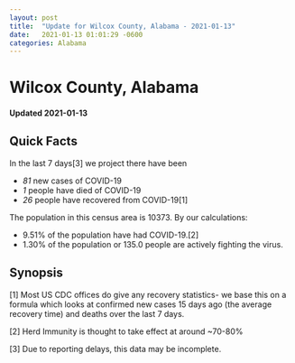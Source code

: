 ```yaml
---
layout: post
title:  "Update for Wilcox County, Alabama - 2021-01-13"
date:   2021-01-13 01:01:29 -0600
categories: Alabama
---
```


# Wilcox County, Alabama
#### Updated 2021-01-13

## Quick Facts

In the last 7 days[3] we project there have been
- *81* new cases of COVID-19
- *1* people have died of COVID-19
- *26* people have recovered from COVID-19[1]

The population in this census area is 10373. By our calculations:
- 9.51% of the population have had COVID-19.[2]
- 1.30% of the population or 135.0 people are actively fighting the virus.

## Synopsis




[1] Most US CDC offices do give any recovery statistics- we base this on a formula which looks at confirmed new cases
15 days ago (the average recovery time) and deaths over the last 7 days.

[2] Herd Immunity is thought to take effect at around ~70-80%

[3] Due to reporting delays, this data may be incomplete.
 
    